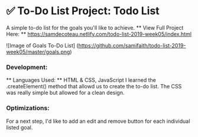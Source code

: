# ✅ To-Do List Project: Todo List

A simple to-do list for the goals you'll like to achieve.
** View Full Project Here: ** https://samdecoteau.netlify.com/todo-list-2019-week05/index.html

![Image of Goals To-Do List] (https://github.com/samifaith/todo-list-2019-week05/master/goals.png)

### Development:
** Languages Used: ** HTML & CSS, JavaScript
I learned the .createElement() method that allowd us to create the to-do list. The CSS was really simple but allowed for a clean design.

### Optimizations:
For a next step, I'd like to add an edit and remove button for each individual listed goal.
